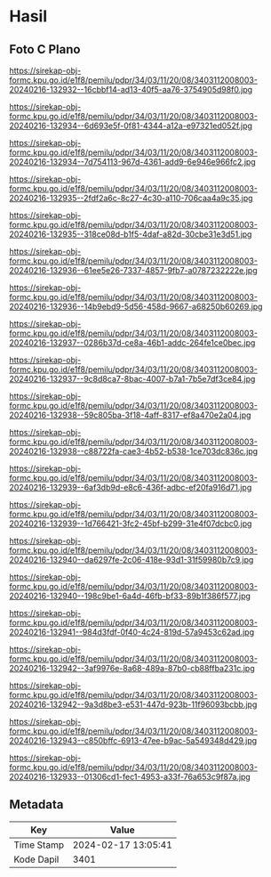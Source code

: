 # Hasil

## Foto C Plano

https://sirekap-obj-formc.kpu.go.id/e1f8/pemilu/pdpr/34/03/11/20/08/3403112008003-20240216-132932--16cbbf14-ad13-40f5-aa76-3754905d98f0.jpg

https://sirekap-obj-formc.kpu.go.id/e1f8/pemilu/pdpr/34/03/11/20/08/3403112008003-20240216-132934--6d693e5f-0f81-4344-a12a-e97321ed052f.jpg

https://sirekap-obj-formc.kpu.go.id/e1f8/pemilu/pdpr/34/03/11/20/08/3403112008003-20240216-132934--7d754113-967d-4361-add9-6e946e966fc2.jpg

https://sirekap-obj-formc.kpu.go.id/e1f8/pemilu/pdpr/34/03/11/20/08/3403112008003-20240216-132935--2fdf2a6c-8c27-4c30-a110-706caa4a9c35.jpg

https://sirekap-obj-formc.kpu.go.id/e1f8/pemilu/pdpr/34/03/11/20/08/3403112008003-20240216-132935--318ce08d-b1f5-4daf-a82d-30cbe31e3d51.jpg

https://sirekap-obj-formc.kpu.go.id/e1f8/pemilu/pdpr/34/03/11/20/08/3403112008003-20240216-132936--61ee5e26-7337-4857-9fb7-a0787232222e.jpg

https://sirekap-obj-formc.kpu.go.id/e1f8/pemilu/pdpr/34/03/11/20/08/3403112008003-20240216-132936--14b9ebd9-5d56-458d-9667-a68250b60269.jpg

https://sirekap-obj-formc.kpu.go.id/e1f8/pemilu/pdpr/34/03/11/20/08/3403112008003-20240216-132937--0286b37d-ce8a-46b1-addc-264fe1ce0bec.jpg

https://sirekap-obj-formc.kpu.go.id/e1f8/pemilu/pdpr/34/03/11/20/08/3403112008003-20240216-132937--9c8d8ca7-8bac-4007-b7a1-7b5e7df3ce84.jpg

https://sirekap-obj-formc.kpu.go.id/e1f8/pemilu/pdpr/34/03/11/20/08/3403112008003-20240216-132938--59c805ba-3f18-4aff-8317-ef8a470e2a04.jpg

https://sirekap-obj-formc.kpu.go.id/e1f8/pemilu/pdpr/34/03/11/20/08/3403112008003-20240216-132938--c88722fa-cae3-4b52-b538-1ce703dc836c.jpg

https://sirekap-obj-formc.kpu.go.id/e1f8/pemilu/pdpr/34/03/11/20/08/3403112008003-20240216-132939--6af3db9d-e8c6-436f-adbc-ef20fa916d71.jpg

https://sirekap-obj-formc.kpu.go.id/e1f8/pemilu/pdpr/34/03/11/20/08/3403112008003-20240216-132939--1d766421-3fc2-45bf-b299-31e4f07dcbc0.jpg

https://sirekap-obj-formc.kpu.go.id/e1f8/pemilu/pdpr/34/03/11/20/08/3403112008003-20240216-132940--da6297fe-2c06-418e-93d1-31f59980b7c9.jpg

https://sirekap-obj-formc.kpu.go.id/e1f8/pemilu/pdpr/34/03/11/20/08/3403112008003-20240216-132940--198c9be1-6a4d-46fb-bf33-89b1f386f577.jpg

https://sirekap-obj-formc.kpu.go.id/e1f8/pemilu/pdpr/34/03/11/20/08/3403112008003-20240216-132941--984d3fdf-0f40-4c24-819d-57a9453c62ad.jpg

https://sirekap-obj-formc.kpu.go.id/e1f8/pemilu/pdpr/34/03/11/20/08/3403112008003-20240216-132942--3af9976e-8a68-489a-87b0-cb88ffba231c.jpg

https://sirekap-obj-formc.kpu.go.id/e1f8/pemilu/pdpr/34/03/11/20/08/3403112008003-20240216-132942--9a3d8be3-e531-447d-923b-11f96093bcbb.jpg

https://sirekap-obj-formc.kpu.go.id/e1f8/pemilu/pdpr/34/03/11/20/08/3403112008003-20240216-132943--c850bffc-6913-47ee-b9ac-5a549348d429.jpg

https://sirekap-obj-formc.kpu.go.id/e1f8/pemilu/pdpr/34/03/11/20/08/3403112008003-20240216-132933--01306cd1-fec1-4953-a33f-76a653c9f87a.jpg


## Metadata

| Key        | Value               |
| ---------- | ------------------- |
| Time Stamp | 2024-02-17 13:05:41 |
| Kode Dapil | 3401                |



